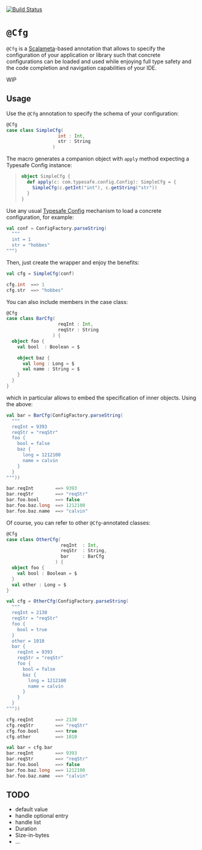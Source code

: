 [![Build Status](https://travis-ci.org/carueda/cfg.svg?branch=master)](https://travis-ci.org/carueda/cfg)

# `@Cfg` 

`@Cfg` is a [Scalameta](http://scalameta.org/)-based annotation that allows to
specify the configuration of your application or library such that concrete configurations 
can be loaded and used while enjoying full type safety and the code completion and navigation 
capabilities of your IDE.

WIP

## Usage

Use the `@Cfg` annotation to specify the schema of your configuration:

```scala
@Cfg
case class SimpleCfg(
                   int : Int,
                   str : String
                 )
```

The macro generates a companion object with `apply` method expecting
a Typesafe Config instance:

> ```scala
> object SimpleCfg {
>   def apply(c: com.typesafe.config.Config): SimpleCfg = {
>     SimpleCfg(c.getInt("int"), c.getString("str"))
>   }
> }
> ```


Use any usual [Typesafe Config](https://github.com/typesafehub/config) 
mechanism to load a concrete configuration, for example:

```scala
val conf = ConfigFactory.parseString(
  """
  int = 1
  str = "hobbes"
""")
```

Then, just create the wrapper and enjoy the benefits:

```scala
val cfg = SimpleCfg(conf)

cfg.int  ==> 1
cfg.str  ==> "hobbes"
```

You can also include members in the case class:

```scala
@Cfg
case class BarCfg(
                   reqInt : Int,
                   reqStr : String
                 ) {
  object foo {
    val bool  : Boolean = $

    object baz {
      val long : Long = $
      val name : String = $
    }
  }
}
```

which in particular allows to embed the specification of inner objects.
Using the above:

```scala
val bar = BarCfg(ConfigFactory.parseString(
  """
  reqInt = 9393
  reqStr = "reqStr"
  foo {
    bool = false
    baz {
      long = 1212100
      name = calvin
    }
  }
"""))

bar.reqInt        ==> 9393
bar.reqStr        ==> "reqStr"
bar.foo.bool      ==> false
bar.foo.baz.long  ==> 1212100
bar.foo.baz.name  ==> "calvin"
```

Of course, you can refer to other `@Cfg`-annotated classes: 

```scala
@Cfg
case class OtherCfg(
                    reqInt  : Int,
                    reqStr  : String,
                    bar     : BarCfg
                  ) {
  object foo {
    val bool : Boolean = $
  }
  val other : Long = $
}

val cfg = OtherCfg(ConfigFactory.parseString(
  """
  reqInt = 2130
  reqStr = "reqStr"
  foo {
    bool = true
  }
  other = 1010
  bar {
    reqInt = 9393
    reqStr = "reqStr"
    foo {
      bool = false
      baz {
        long = 1212100
        name = calvin
      }
    }
  }
"""))

cfg.reqInt        ==> 2130
cfg.reqStr        ==> "reqStr"
cfg.foo.bool      ==> true
cfg.other         ==> 1010

val bar = cfg.bar
bar.reqInt        ==> 9393
bar.reqStr        ==> "reqStr"
bar.foo.bool      ==> false
bar.foo.baz.long  ==> 1212100
bar.foo.baz.name  ==> "calvin"
```

## TODO

- default value
- handle optional entry
- handle list
- Duration
- Size-in-bytes
- ...

